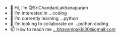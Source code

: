 - 👋 Hi, I’m @SriChandanLakhanapuram
- 👀 I’m interested in ...coding
- 🌱 I’m currently learning ...python
- 💞️ I’m looking to collaborate on ...python coding
- 📫 How to reach me ...bhavanipakki30@gmail.com

<!---
SriChandanLakhanapuram/SriChandanLakhanapuram is a ✨ special ✨ repository because its `README.md` (this file) appears on your GitHub profile.
You can click the Preview link to take a look at your changes.
--->
